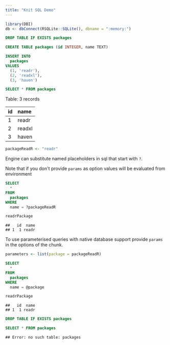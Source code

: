```yaml
---
title: "Knit SQL Demo"
---
```



```r
library(DBI)
db <- dbConnect(RSQLite::SQLite(), dbname = ":memory:")
```


```sql
DROP TABLE IF EXISTS packages
```


```sql
CREATE TABLE packages (id INTEGER, name TEXT)
```


```sql
INSERT INTO 
  packages 
VALUES 
  (1, 'readr'), 
  (2, 'readxl'), 
  (3, 'haven')
```


```sql
SELECT * FROM packages
```


<div class="knitsql-table">


Table: 3 records

|id |name   |
|:--|:------|
|1  |readr  |
|2  |readxl |
|3  |haven  |

</div>


```r
packageReadR <- "readr"
```

Engine can substitute named placeholders in sql that start with `?`. 

Note that if you don't provide `params` as option values will be evaluated from environment


```sql
SELECT 
  * 
FROM 
  packages
WHERE 
  name = ?packageReadR
```


```r
readrPackage
```

```
##   id  name
## 1  1 readr
```

To use parameterised queries with native database support provide `params` in the options of the chunk.


```r
parameters <- list(package = packageReadR)
```


```sql
SELECT 
  * 
FROM
  packages
WHERE 
  name = @package
```


```r
readrPackage
```

```
##   id  name
## 1  1 readr
```


```sql
DROP TABLE IF EXISTS packages
```


```sql
SELECT * FROM packages
```

```
## Error: no such table: packages
```

